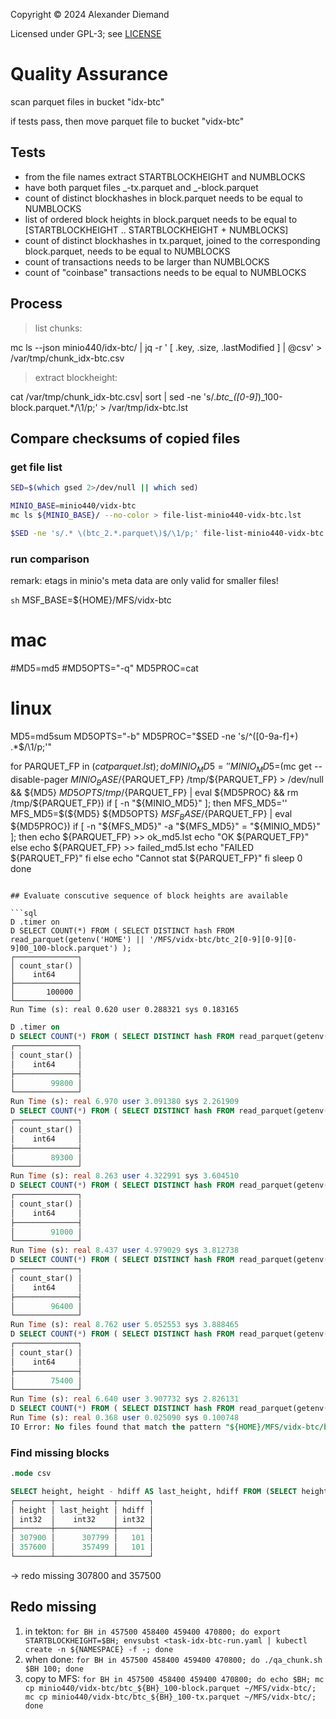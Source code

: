 Copyright &copy; 2024 Alexander Diemand

Licensed under GPL-3; see [LICENSE](/LICENSE)

# Quality Assurance

scan parquet files in bucket "idx-btc"

if tests pass, then move parquet file to bucket "vidx-btc"

## Tests

- from the file names extract STARTBLOCKHEIGHT and NUMBLOCKS
- have both parquet files \_-tx.parquet and \_-block.parquet
- count of distinct blockhashes in block.parquet needs to be equal to NUMBLOCKS
- list of ordered block heights in block.parquet needs to be equal to [STARTBLOCKHEIGHT .. STARTBLOCKHEIGHT + NUMBLOCKS]
- count of distinct blockhashes in tx.parquet, joined to the corresponding block.parquet, needs to be equal to NUMBLOCKS
- count of transactions needs to be larger than NUMBLOCKS
- count of "coinbase" transactions needs to be equal to NUMBLOCKS


## Process

> list chunks:

mc ls --json minio440/idx-btc/ | jq -r ' [ .key, .size, .lastModified ] | @csv' > /var/tmp/chunk_idx-btc.csv

> extract blockheight:

cat /var/tmp/chunk_idx-btc.csv| sort | sed -ne 's/.*btc_\([0-9]*\)_100-block.parquet.*/\1/p;' > /var/tmp/idx-btc.lst


## Compare checksums of copied files

### get file list
```sh
SED=$(which gsed 2>/dev/null || which sed)

MINIO_BASE=minio440/vidx-btc
mc ls ${MINIO_BASE}/ --no-color > file-list-minio440-vidx-btc.lst

$SED -ne 's/.* \(btc_2.*.parquet\)$/\1/p;' file-list-minio440-vidx-btc.lst > parquet.lst
```

### run comparison

remark: etags in minio's meta data are only valid for smaller files!


```sh```
MSF_BASE=${HOME}/MFS/vidx-btc

# mac
#MD5=md5
#MD5OPTS="-q"
MD5PROC=cat

# linux
MD5=md5sum
MD5OPTS="-b"
MD5PROC="$SED -ne 's/^\([0-9a-f]\+\) .*\$/\1/p;'"

for PARQUET_FP in $(cat parquet.lst); do 
  MINIO_MD5=''
  MINIO_MD5=$(mc get --disable-pager ${MINIO_BASE}/${PARQUET_FP} /tmp/${PARQUET_FP} > /dev/null && ${MD5} ${MD5OPTS} /tmp/${PARQUET_FP} | eval ${MD5PROC} && rm /tmp/${PARQUET_FP})
  if [ -n "${MINIO_MD5}" ]; then
    MFS_MD5=''
    MFS_MD5=$(${MD5} ${MD5OPTS} ${MSF_BASE}/${PARQUET_FP} | eval ${MD5PROC})
    if [ -n "${MFS_MD5}" -a "${MFS_MD5}" = "${MINIO_MD5}" ]; then
      echo ${PARQUET_FP} >> ok_md5.lst
      echo "OK ${PARQUET_FP}"
    else
      echo ${PARQUET_FP} >> failed_md5.lst
      echo "FAILED ${PARQUET_FP}"
    fi
  else
    echo "Cannot stat ${PARQUET_FP}"
  fi
  sleep 0
done
```

## Evaluate conscutive sequence of block heights are available

```sql
D .timer on
D SELECT COUNT(*) FROM ( SELECT DISTINCT hash FROM read_parquet(getenv('HOME') || '/MFS/vidx-btc/btc_2[0-9][0-9][0-9]00_100-block.parquet') );
┌──────────────┐
│ count_star() │
│    int64     │
├──────────────┤
│       100000 │
└──────────────┘
Run Time (s): real 0.620 user 0.288321 sys 0.183165
```

```sql
D .timer on
D SELECT COUNT(*) FROM ( SELECT DISTINCT hash FROM read_parquet(getenv('HOME') || '/MFS/vidx-btc/btc_3[0-9][0-9][0-9]00_100-block.parquet') );
┌──────────────┐
│ count_star() │
│    int64     │
├──────────────┤
│        99800 │
└──────────────┘
Run Time (s): real 6.970 user 3.091380 sys 2.261909
D SELECT COUNT(*) FROM ( SELECT DISTINCT hash FROM read_parquet(getenv('HOME') || '/MFS/vidx-btc/btc_4[0-9][0-9][0-9]00_100-block.parquet') );
┌──────────────┐
│ count_star() │
│    int64     │
├──────────────┤
│        89300 │
└──────────────┘
Run Time (s): real 8.263 user 4.322991 sys 3.604510
D SELECT COUNT(*) FROM ( SELECT DISTINCT hash FROM read_parquet(getenv('HOME') || '/MFS/vidx-btc/btc_5[0-9][0-9][0-9]00_100-block.parquet') );
┌──────────────┐
│ count_star() │
│    int64     │
├──────────────┤
│        91000 │
└──────────────┘
Run Time (s): real 8.437 user 4.979029 sys 3.812738
D SELECT COUNT(*) FROM ( SELECT DISTINCT hash FROM read_parquet(getenv('HOME') || '/MFS/vidx-btc/btc_6[0-9][0-9][0-9]00_100-block.parquet') );
┌──────────────┐
│ count_star() │
│    int64     │
├──────────────┤
│        96400 │
└──────────────┘
Run Time (s): real 8.762 user 5.052553 sys 3.888465
D SELECT COUNT(*) FROM ( SELECT DISTINCT hash FROM read_parquet(getenv('HOME') || '/MFS/vidx-btc/btc_7[0-9][0-9][0-9]00_100-block.parquet') );
┌──────────────┐
│ count_star() │
│    int64     │
├──────────────┤
│        75400 │
└──────────────┘
Run Time (s): real 6.640 user 3.907732 sys 2.826131
D SELECT COUNT(*) FROM ( SELECT DISTINCT hash FROM read_parquet(getenv('HOME') || '/MFS/vidx-btc/btc_8[0-9][0-9][0-9]00_100-block.parquet') );
Run Time (s): real 0.368 user 0.025090 sys 0.100748
IO Error: No files found that match the pattern "${HOME}/MFS/vidx-btc/btc_8[0-9][0-9][0-9]00_100-block.parquet"
```

### Find missing blocks

```sql
.mode csv

SELECT height, height - hdiff AS last_height, hdiff FROM (SELECT height, height - (lag(height) OVER (ORDER BY height ASC)) AS hdiff FROM read_parquet(getenv('HOME') || '/MFS/vidx-btc/btc_3[0-9][0-9][0-9]00_100-block.parquet')) WHERE hdiff > 1;
┌────────┬─────────────┬───────┐
│ height │ last_height │ hdiff │
│ int32  │    int32    │ int32 │
├────────┼─────────────┼───────┤
│ 307900 │      307799 │   101 │
│ 357600 │      357499 │   101 │
└────────┴─────────────┴───────┘
```
-> redo missing 307800 and 357500



## Redo missing

1. in tekton: `for BH in 457500 458400 459400 470800; do export STARTBLOCKHEIGHT=$BH; envsubst <task-idx-btc-run.yaml | kubectl create -n ${NAMESPACE} -f -; done`
2. when done: `for BH in 457500 458400 459400 470800; do ./qa_chunk.sh $BH 100; done`
3. copy to MFS: `for BH in 457500 458400 459400 470800; do echo $BH; mc cp minio440/vidx-btc/btc_${BH}_100-block.parquet ~/MFS/vidx-btc/; mc cp minio440/vidx-btc/btc_${BH}_100-tx.parquet ~/MFS/vidx-btc/; done`

